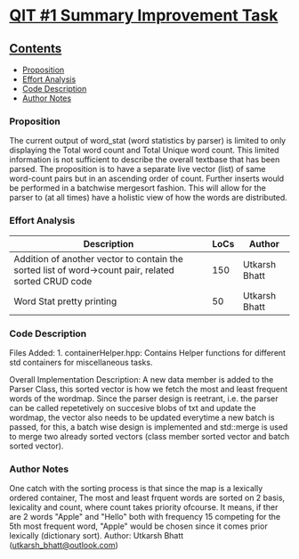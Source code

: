 # <ins> QIT #1 Summary Improvement Task </ins>

## <ins> Contents </ins>
 - [Proposition](#proposition) 
 - [Effort Analysis](#effort-analysis)
 - [Code Description](#code-description)
 - [Author Notes](#author-notes)

 ### Proposition
 The current output of word_stat (word statistics by parser) is limited to only displaying the Total word count and Total Unique word count. This limited information is not sufficient to describe the overall textbase that has been parsed. The proposition is to have a separate live vector (list) of same word-count pairs but in an ascending order of count. Further inserts would be performed in a batchwise mergesort fashion. This will allow for the parser to (at all times) have a holistic view of how the words are distributed.

 ### Effort Analysis
 | Description | LoCs | Author |
 | ----------- | ---- | ------ |
 | Addition of another vector to contain the sorted list of word->count pair, related sorted CRUD code | 150 | Utkarsh Bhatt |
 | Word Stat pretty printing | 50 | Utkarsh Bhatt |

 ### Code Description
 Files Added:
    1. containerHelper.hpp: Contains Helper functions for different std containers for miscellaneous tasks.

 Overall Implementation Description:
 A new data member is added to the Parser Class, this sorted vector is how we fetch the most and least frequent words of the wordmap. Since the parser design is reetrant, i.e. the parser can be called repetetively on succesive blobs of txt and update the wordmap, the vector also needs to be updated everytime a new batch is passed, for this, a batch wise design is implemented and std::merge is used to merge two already sorted vectors (class member sorted vector and batch sorted vector).

 ### Author Notes
 One catch with the sorting process is that since the map is a lexically ordered container, The most and least frquent words are sorted on 2 basis, lexicality and count, where count takes priority ofcourse. It means, if ther are 2 words "Apple" and "Hello" both with frequency 15 competing for the 5th most frequent word, "Apple" would be chosen since it comes prior lexically (dictionary sort).
 Author: Utkarsh Bhatt (utkarsh_bhatt@outlook.com)
